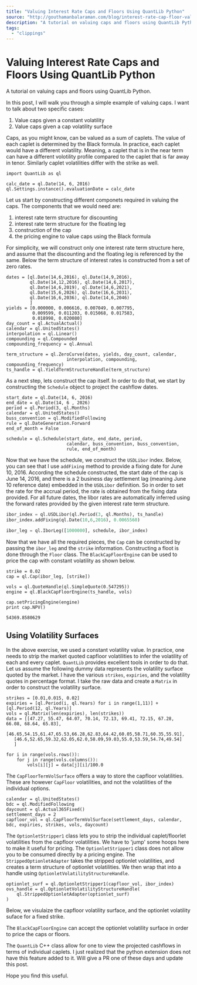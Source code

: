 ```yaml
---
title: "Valuing Interest Rate Caps and Floors Using QuantLib Python"
source: "http://gouthamanbalaraman.com/blog/interest-rate-cap-floor-valuation-quantlib-python.html"
description: "A tutorial on valuing caps and floors using QuantLib Python."
tags:
  - "clippings"
---
```

# Valuing Interest Rate Caps and Floors Using QuantLib Python

A tutorial on valuing caps and floors using QuantLib Python.

In this post, I will walk you through a simple example of valuing caps. I want to talk about two specific cases:

1.  Value caps given a constant volatility
2.  Value caps given a cap volatility surface

Caps, as you might know, can be valued as a sum of caplets. The value of each caplet is determined by the Black formula. In practice, each caplet would have a different volatility. Meaning, a caplet that is in the near term can have a different volotility profile compared to the caplet that is far away in tenor. Similarly caplet volatilities differ with the strike as well.
```
import QuantLib as ql

calc_date = ql.Date(14, 6, 2016)
ql.Settings.instance().evaluationDate = calc_date
```
Let us start by constructing different componets required in valuing the caps. The components that we would need are:

1.  interest rate term structure for discounting
2.  interest rate term structure for the floating leg
3.  construction of the cap
4.  the pricing engine to value caps using the Black formula

For simplicity, we will construct only one interest rate term structure here, and assume that the discounting and the floating leg is referenced by the same. Below the term structure of interest rates is constructed from a set of zero rates.
```
dates = [ql.Date(14,6,2016), ql.Date(14,9,2016), 
         ql.Date(14,12,2016), ql.Date(14,6,2017),
         ql.Date(14,6,2019), ql.Date(14,6,2021),
         ql.Date(15,6,2026), ql.Date(16,6,2031),
         ql.Date(16,6,2036), ql.Date(14,6,2046)
         ]
yields = [0.000000, 0.006616, 0.007049, 0.007795,
          0.009599, 0.011203, 0.015068, 0.017583,
          0.018998, 0.020080]
day_count = ql.ActualActual()
calendar = ql.UnitedStates()
interpolation = ql.Linear()
compounding = ql.Compounded
compounding_frequency = ql.Annual

term_structure = ql.ZeroCurve(dates, yields, day_count, calendar, 
                       interpolation, compounding, compounding_frequency)
ts_handle = ql.YieldTermStructureHandle(term_structure)
```

As a next step, lets construct the cap itself. In order to do that, we start by constructing the `Schedule` object to project the cashflow dates.
```
start_date = ql.Date(14, 6, 2016)
end_date = ql.Date(14, 6 , 2026)
period = ql.Period(3, ql.Months)
calendar = ql.UnitedStates()
buss_convention = ql.ModifiedFollowing
rule = ql.DateGeneration.Forward
end_of_month = False

schedule = ql.Schedule(start_date, end_date, period,
                       calendar, buss_convention, buss_convention, 
                       rule, end_of_month)
```
Now that we have the schedule, we construct the `USDLibor` index. Below, you can see that I use `addFixing` method to provide a fixing date for June 10, 2016. According the schedule constructed, the start date of the cap is June 14, 2016, and there is a 2 business day settlement lag (meaning June 10 reference date) embedded in the `USDLibor` definition. So in order to set the rate for the accrual period, the rate is obtained from the fixing data provided. For all future dates, the libor rates are automatically inferred using the forward rates provided by the given interest rate term structure.
```python
ibor_index = ql.USDLibor(ql.Period(3, ql.Months), ts_handle)
ibor_index.addFixing(ql.Date(10,6,2016), 0.0065560)

ibor_leg = ql.IborLeg([1000000], schedule, ibor_index)
```
Now that we have all the required pieces, the `Cap` can be constructed by passing the `ibor_leg` and the `strike` information. Constructing a floot is done through the `Floor` class. The `BlackCapFloorEngine` can be used to price the cap with constant volatility as shown below.
```
strike = 0.02
cap = ql.Cap(ibor_leg, [strike])

vols = ql.QuoteHandle(ql.SimpleQuote(0.547295))
engine = ql.BlackCapFloorEngine(ts_handle, vols)

cap.setPricingEngine(engine)
print cap.NPV()
```

```
54369.8580629
```
## Using Volatility Surfaces

In the above exercise, we used a constant volatility value. In practice, one needs to strip the market quoted capfloor volatilities to infer the volatility of each and every caplet. `QuantLib` provides excellent tools in order to do that. Let us assume the following dummy data represents the volatility surface quoted by the market. I have the various `strikes`, `expiries`, and the volatility quotes in percentage format. I take the raw data and create a `Matrix` in order to construct the volatility surface.

```
strikes = [0.01,0.015, 0.02]
expiries = [ql.Period(i, ql.Years) for i in range(1,11)] + [ql.Period(12, ql.Years)]
vols = ql.Matrix(len(expiries), len(strikes))
data = [[47.27, 55.47, 64.07, 70.14, 72.13, 69.41, 72.15, 67.28, 66.08, 68.64, 65.83],
   [46.65,54.15,61.47,65.53,66.28,62.83,64.42,60.05,58.71,60.35,55.91],
   [46.6,52.65,59.32,62.05,62.0,58.09,59.03,55.0,53.59,54.74,49.54]
   ]

for i in range(vols.rows()):
    for j in range(vols.columns()):
        vols[i][j] = data[j][i]/100.0
```

The `CapFloorTermVolSurface` offers a way to store the capfloor volatilities. These are however `CapFloor` volatilities, and not the volatilities of the individual options.
```
calendar = ql.UnitedStates()
bdc = ql.ModifiedFollowing
daycount = ql.Actual365Fixed()
settlement_days = 2
capfloor_vol = ql.CapFloorTermVolSurface(settlement_days, calendar, bdc, expiries, strikes, vols, daycount)
```
The `OptionletStripper1` class lets you to strip the individual caplet/floorlet volatilities from the capfloor volatilities. We have to 'jump' some hoops here to make it useful for pricing. The `OptionletStripper1` class does not allow you to be consumed directly by a pricing engine. The `StrippedOptionletAdapter` takes the stripped optionlet volatilities, and creates a term structure of optionlet volatilities. We then wrap that into a handle using `OptionletVolatilityStructureHandle`.
```
optionlet_surf = ql.OptionletStripper1(capfloor_vol, ibor_index)
ovs_handle = ql.OptionletVolatilityStructureHandle(
    ql.StrippedOptionletAdapter(optionlet_surf)
)
```
Below, we visulaize the capfloor volatility surface, and the optionlet volatility suface for a fixed strike.

The `BlackCapFloorEngine` can accept the optionlet volatility surface in order to price the caps or floors.

The `QuantLib` C++ class allow for one to view the projected cashflows in terms of individual caplets. I just realized that the python extension does not have this feature added to it. Will give a PR one of these days and update this post.

Hope you find this useful.